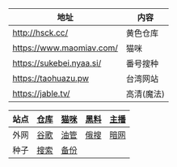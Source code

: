 |地址|内容|
|-|-|
|http://hsck.cc/|黄色仓库|
|https://www.maomiav.com/|猫咪|
|https://sukebei.nyaa.si/|番号搜种|
|https://taohuazu.pw|台湾网站|
|https://jable.tv/|高清(魔法)|

|站点|[仓库](https://cktz1.sbs:8899/?u=http://hsck.cc/&p=/)|[猫咪](https://pic.3a6r7.com/main)|[黑料](https://xgxg.vip)|[主播](https://k34h.com/)|
|-|-|-|-|-|
|外网|[谷歌](https://www.google.com/)|[油管](https://youtube.com/)|[俄搜](https://yandex.com/)|[暗网](https://but.aynivjvx.cc/)|
|种子|[搜索](https://sukebei.nyaa.si)|[备份](https://sukebei.moonchan.xyz/)|||